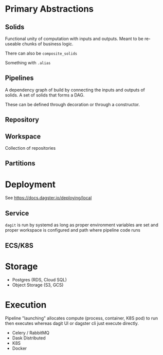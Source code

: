 # Primary Abstractions
## Solids

Functional unity of computation with inputs and outputs. Meant to be re-useable chunks of business logic. 

There can also be `composite_solids` 

Something with `.alias`

## Pipelines

A dependency graph of build by connecting the inputs and outputs of solids. A set of solids that forms a DAG. 

These can be defined through decoration or through a constructor.

## Repository

## Workspace 

Collection of repositories

## Partitions

# Deployment

See https://docs.dagster.io/deploying/local

## Service

`dagit` is run by systemd as long as proper environment variables are set and proper workspace is configured and path where pipeline code runs

## ECS/K8S




# Storage
- Postgres (RDS, Cloud SQL) 
- Object Storage (S3, GCS) 

# Execution 
Pipeline "launching" allocates compute (process, container, K8S pod) to run then executes whereas dagit UI or dagster cli just execute directly.

- Celery / RabbitMQ
- Dask Distributed
- K8S
- Docker 



